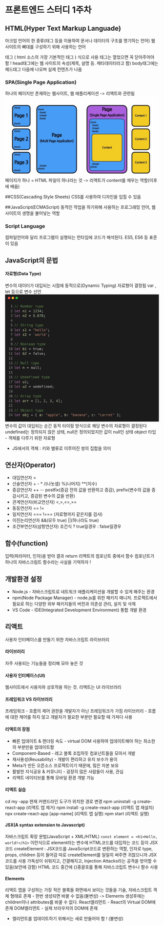 #  프론트엔드 스터디 1주차
##  HTML(Hyper Text Markup Languade)
마크업 언어의 한 종류(태그 등을 이용하여 문서나 데이터의 구조를 명기하는 언어)
웹 사이트의 뼈대를 구성하기 위해 사용하는 언어

태그<html> </html> ( html 소스의 가장 기본적인 태그 )
식으로 사용
태그는 열었으면 꼭 닫아주어야 함 !
head태그에는 웹 사이트의 속성(제목, 설명 등. 메타데이터라고 함)
body태그에는 헤드태그 다음에 나오며 실제 컨텐츠가 나옴

### SPA(Single Page Application)
하나의 페이지만 존재하는 웹사이트, 웹 애플리케이션
-> 리액트와 관련됨
![왼쪽은 기존 멀티 페이지 애플리케이션,오른쪽은 싱글 페이지 애플리케이션](./image.png)
페이지가 하나 = HTML 파일이 하나라는 것 -> 리액트가 content를 채우는 역할(이후에 배움)

##CSS(Cascading Style Sheets)
CSS를 사용하여 디자인을 입힐 수 있음

##JavaScript(ECMAScript)
동적인 작업을 하기위해 사용하는 프로그래밍 언어, 웹 사이트의 생명을 불어넣는 역할

### Script Language
컴파일언어와 달리 프로그램이 실행되는 런타임에 코드가 해석된다.
ES5, ES6 등 표준이 있음

## JavaScript의 문법
#### 자료형(Data Type)
변수의 데이터가 대입되는 시점에 동적으로(Dynamic Typing) 자료형이 결정됨
var , let 등으로 변수 선언
![자료형](./자료형.PNG)
변수의 값이 대입되는 순간 동적 타이핑 방식으로 해당 변수의 자료형이 결정된다
undefined는 정의되지 않은 상태, null은 정의되었지만 값이 null인 상태
object 타입 - 객체를 다루기 위한 자료형
* JS에서의 객체 : 키와 밸류로 이루어진 쌍의 집합을 의미

## 연산자(Operator)
* 대입연산자 =
* 산술연산자 + - * /(나눗셈) %(나머지) **(지수)
* 증감연산자 ++ -- postfix(증감 전의 값을 반환하고 증감), prefix(변수의 값을 증감시키고, 증감된 변수의 값을 반환)
* 관계연산자(비교연산자) <,>,<=,>=
* 동등연산자 == !=
* 일치연산자 === !=== (자료형까지 같은지를 검사)
* 이진논리연산자 &&(모두 true) ||(하나라도 true)
* 조건부연산자(삼항연산자) 조건식 ? true일경우 : false일경우

## 함수(function)
입력(파라미터, 인자)을 받아 결과 return
리액트의 컴포넌트 중에서 함수 컴포넌트가 하나의 자바스크림트 함수라는 사실을 기억하자 !

## 개발환경 설정
* Node.js - 자바스크립트로 네트워크 애플리케이션을 개발할 수 있게 해주는 환경
* npm(Node Package Manager) - node.js를 위한 패키지 매니저. 프로젝트에서 필요로 하는 다양한 외부 패키지들의 버전과 의존성 관리, 설치 및 삭제
* VS Code - IDE(Integrated Development Environment) 통합 개발 환경

## 리액트
사용자 인터페이스를 만들기 위한 자바스크립트 라이브러리
#### 라이브러리
자주 사용되는 기능들을 정리해 모아 놓은 것
#### 사용자 인터페이스(UI)
웹사이트에서 사용자와 상호작용 하는 것. 리액트는 UI 라이브러리
#### 프레임워크 VS 라이브러리
프레임워크 - 흐름의 제어 권한을 개발자가 아닌 프레임워크가 가짐
라이브러리 - 흐름에 대한 제어를 하지 않고 개발자가 필요한 부분만 필요할 때 가져다 사용
#### 리액트의 장점
* 빠른 업데이트 & 랜더링 속도 - virtual DOM 사용하여 업데이트해야 하는 최소한의 부분만을 업데이트함
* Component-Based - 레고 블록 조립하듯 컴포넌트들을 모아서 개발
* 재사용성(Reusability) - 개발이 편리하고 유지 보수가 용이
* Meta가 만든 오픈소스 프로젝트이기 때문에, 많은 자본 보유
* 활발한 지식공유 & 커뮤니티 - 굉장히 많은 사람들이 사용, 관심
* 리액트 네이티브를 통해 모바일 환경 개발 가능

#### 리액트 실습
cd my -app 현재 커맨드라인 도구가 위치한 경로 변경
npm uninstall -g create-react-app (리액트 앱 제거)
npm install -g create-react-app (리액트 앱 재설치)
npx create-react-app [app-name] (리액트 앱 실행)
npm start (리액트 실행)

#### JSX(A syntax extension to Javascript)
자바스크립트 확장 문법(JavaScript + XML/HTML)
```const element = <h1>Hello, world!</h1>```
이런식으로 element라는 변수에 HTML코드를 대입하는 코드 등이 JSX 코드
createElement : JSX코드를 JavaScript코드로 변환하는 역할, 인자로 type, props, chlidren 등이 들어감 
따로 createElement를 일일히 써주면 귀찮으니까 JSX코드를 사용
가독성이 쉬워지고, 간결해지고, Injection Attacks라는 공격을 방어할 수 있음(보안에 강함)
HTML 코드 중간에 {}중괄호를 통해 자바스크립트 변수나 함수 사용

#### Elements
리액트 앱을 구성하는 가장 작은 블록들
화면에서 보이는 것들을 기술, 자바스크립트 객체 형태로 존재 - 한번 생성되면 바꿀 수 없음(불변성)
-> Elements 생성후에는 children이나 attributes를 바꿀 수 없다.
React엘리먼트 - React의 Virtual DOM에 존재
DOM엘리먼트 - 실제 브라우저의 DOM에 존재
* 엘리먼트를 업데이트하기 위해서는 새로 만들어야 함 ! (불변성)

